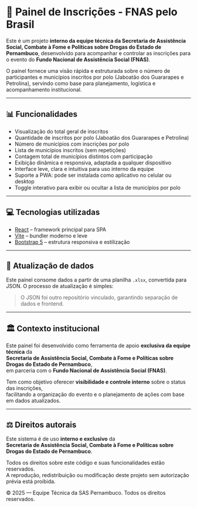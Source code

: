 # 🧭 Painel de Inscrições - FNAS pelo Brasil

Este é um projeto **interno da equipe técnica da Secretaria de Assistência Social, Combate à Fome e Políticas sobre Drogas do Estado de Pernambuco**, desenvolvido para acompanhar e controlar as inscrições para o evento do **Fundo Nacional de Assistência Social (FNAS)**.

O painel fornece uma visão rápida e estruturada sobre o número de participantes e municípios inscritos por polo (Jaboatão dos Guararapes e Petrolina), servindo como base para planejamento, logística e acompanhamento institucional.

---

## 📊 Funcionalidades

- Visualização do total geral de inscritos
- Quantidade de inscritos por polo (Jaboatão dos Guararapes e Petrolina)
- Número de municípios com inscrições por polo
- Lista de municípios inscritos (sem repetições)
- Contagem total de municípios distintos com participação
- Exibição dinâmica e responsiva, adaptada a qualquer dispositivo
- Interface leve, clara e intuitiva para uso interno da equipe
- Suporte a PWA: pode ser instalada como aplicativo no celular ou desktop
- Toggle interativo para exibir ou ocultar a lista de municípios por polo

---

## 💻 Tecnologias utilizadas

- [React](https://reactjs.org/) – framework principal para SPA
- [Vite](https://vitejs.dev/) – bundler moderno e leve
- [Bootstrap 5](https://getbootstrap.com/) – estrutura responsiva e estilização
---

## 🔄 Atualização de dados

Este painel consome dados a partir de uma planilha `.xlsx`, convertida para JSON. O processo de atualização é simples:

> O JSON foi outro repositório vinculado, garantindo separação de dados e frontend.

---

## 🏛️ Contexto institucional

Este painel foi desenvolvido como ferramenta de apoio **exclusiva da equipe técnica** da  
**Secretaria de Assistência Social, Combate à Fome e Políticas sobre Drogas do Estado de Pernambuco**,  
em parceria com o **Fundo Nacional de Assistência Social (FNAS)**.

Tem como objetivo oferecer **visibilidade e controle interno** sobre o status das inscrições,  
facilitando a organização do evento e o planejamento de ações com base em dados atualizados.

---

## ⚖️ Direitos autorais

Este sistema é de uso **interno e exclusivo** da  
**Secretaria de Assistência Social, Combate à Fome e Políticas sobre Drogas do Estado de Pernambuco**.  

Todos os direitos sobre este código e suas funcionalidades estão reservados.  
A reprodução, redistribuição ou modificação deste projeto sem autorização prévia está proibida.

© 2025 — Equipe Técnica da SAS Pernambuco. Todos os direitos reservados.

